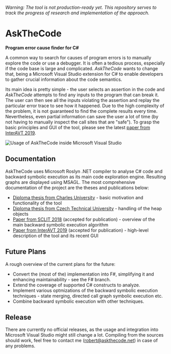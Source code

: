 *Warning: The tool is not production-ready yet.
This repository serves to track the progress of research and implementation of the approach.*

# AskTheCode

**Program error cause finder for C#**

A common way to search for causes of program errors is to manually explore the code or use a debugger.
It is often a tedious process, especially if the code base is large and complicated.
*AskTheCode* wants to change that, being a Microsoft Visual Studio extension for C# to enable developers to gather crucial information about the code semantics.

Its main idea is pretty simple - the user selects an assertion in the code and *AskTheCode* attempts to find any inputs to the program that can break it.
The user can then see all the inputs violating the assertion and replay the particular error trace to see how it happened.
Due to the high complexity of the problem, it is not guaranteed to find the complete results every time.
Nevertheless, even partial information can save the user a lot of time (by not having to manually inspect the call sites that are "safe").
To grasp the basic principles and GUI of the tool, please see the latest [paper from InterAVT 2019](https://github.com/roberthusak/AskTheCode/raw/master/docs/InterAVT_2019_paper.pdf).

![Usage of AskTheCode inside Microsoft Visual Studio](https://github.com/roberthusak/AskTheCode/raw/master/docs/gui.png)

## Documentation

AskTheCode uses Microsoft Roslyn .NET compiler to analyse C# code and backward symbolic execution as its main code exploration engine.
Resulting graphs are displayed using MSAGL.
The most comprehensive documentation of the project are the theses and publications below:

- [Diploma thesis from Charles University](https://github.com/roberthusak/AskTheCode/raw/master/docs/CUNI_DiplomaThesis.pdf) - basic motivation and functionality of the tool
- [Diploma thesis from Czech Technical University](https://github.com/roberthusak/AskTheCode/raw/master/docs/CTU_DiplomaThesis.pdf) - handling of the heap objects
- [Paper from SCLIT 2018](https://github.com/roberthusak/AskTheCode/raw/master/docs/SCLIT_2018_paper.pdf) (accepted for publication) - overview of the main backward symbolic execution algorithm
- [Paper from InterAVT 2019](https://github.com/roberthusak/AskTheCode/raw/master/docs/InterAVT_2019_paper.pdf) (accepted for publication) - high-level description of the tool and its recent GUI

## Future Plans

A rough overview of the current plans for the future:

- Convert the (most of the) implementation into F#, simplifying it and enhancing maintainability - see the F# branch.
- Extend the coverage of supported C# constructs to analyze.
- Implement various optmizations of the backward symbolic execution techniques - state merging, directed call graph symbolic execution etc.
- Combine backward symbolic execution with other techniques.

## Release

There are currently no official releases, as the usage and integration into Microsoft Visual Studio might still change a lot.
Compiling from the sources should work, feel free to contact me (robert@askthecode.net) in case of any problems.
